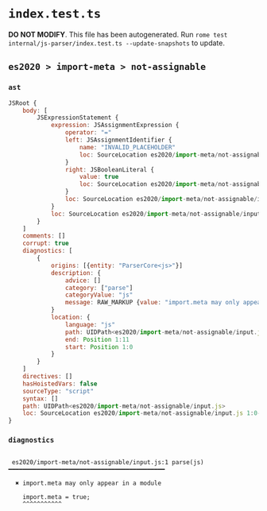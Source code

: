 # `index.test.ts`

**DO NOT MODIFY**. This file has been autogenerated. Run `rome test internal/js-parser/index.test.ts --update-snapshots` to update.

## `es2020 > import-meta > not-assignable`

### `ast`

```javascript
JSRoot {
	body: [
		JSExpressionStatement {
			expression: JSAssignmentExpression {
				operator: "="
				left: JSAssignmentIdentifier {
					name: "INVALID_PLACEHOLDER"
					loc: SourceLocation es2020/import-meta/not-assignable/input.js 1:12-1:11
				}
				right: JSBooleanLiteral {
					value: true
					loc: SourceLocation es2020/import-meta/not-assignable/input.js 1:14-1:18
				}
				loc: SourceLocation es2020/import-meta/not-assignable/input.js 1:0-1:18
			}
			loc: SourceLocation es2020/import-meta/not-assignable/input.js 1:0-1:19
		}
	]
	comments: []
	corrupt: true
	diagnostics: [
		{
			origins: [{entity: "ParserCore<js>"}]
			description: {
				advice: []
				category: ["parse"]
				categoryValue: "js"
				message: RAW_MARKUP {value: "import.meta may only appear in a module"}
			}
			location: {
				language: "js"
				path: UIDPath<es2020/import-meta/not-assignable/input.js>
				end: Position 1:11
				start: Position 1:0
			}
		}
	]
	directives: []
	hasHoistedVars: false
	sourceType: "script"
	syntax: []
	path: UIDPath<es2020/import-meta/not-assignable/input.js>
	loc: SourceLocation es2020/import-meta/not-assignable/input.js 1:0-2:0
}
```

### `diagnostics`

```

 es2020/import-meta/not-assignable/input.js:1 parse(js) ━━━━━━━━━━━━━━━━━━━━━━━━━━━━━━━━━━━━━━━━━━━━

  ✖ import.meta may only appear in a module

    import.meta = true;
    ^^^^^^^^^^^


```
